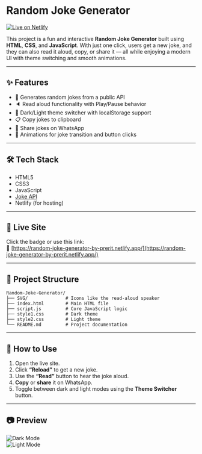 # Random Joke Generator

[![Live on Netlify](https://img.shields.io/badge/Live-Netlify-success?style=for-the-badge&logo=netlify)](https://random-joke-generator-by-prerit.netlify.app/)

This project is a fun and interactive **Random Joke Generator** built using **HTML**, **CSS**, and **JavaScript**. With just one click, users get a new joke, and they can also read it aloud, copy, or share it — all while enjoying a modern UI with theme switching and smooth animations.

---

## ✨ Features

- 🎲 Generates random jokes from a public API
- 🔈 Read aloud functionality with Play/Pause behavior
- 🎨 Dark/Light theme switcher with localStorage support
- 📋 Copy jokes to clipboard
- 📱 Share jokes on WhatsApp
- 🔁 Animations for joke transition and button clicks

---

## 🛠️ Tech Stack

- HTML5
- CSS3
- JavaScript
- [Joke API](https://official-joke-api.appspot.com/jokes/random)
- Netlify (for hosting)

---

## 🚀 Live Site

Click the badge or use this link:  
🔗 [https://random-joke-generator-by-prerit.netlify.app/](https://random-joke-generator-by-prerit.netlify.app/)

---

## 📂 Project Structure

```
Random-Joke-Generator/ 
├── SVG/              # Icons like the read-aloud speaker 
├── index.html        # Main HTML file 
├── script.js         # Core JavaScript logic 
├── style1.css        # Dark theme 
├── style2.css        # Light theme 
└── README.md         # Project documentation
```

---

## 📌 How to Use

1. Open the live site.
2. Click **“Reload”** to get a new joke.
3. Use the **“Read”** button to hear the joke aloud.
4. **Copy** or **share** it on WhatsApp.
5. Toggle between dark and light modes using the **Theme Switcher** button.

---

## 📷 Preview

![Dark Mode](https://your-screenshot-url)  
![Light Mode](https://your-screenshot-url)  